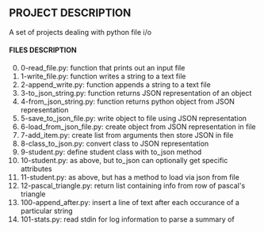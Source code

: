 ## PROJECT DESCRIPTION
A set of projects dealing with python file i/o

#### FILES DESCRIPTION

0. 0-read_file.py: function that prints out an input file
1. 1-write_file.py: function writes a string to a text file
2. 2-append_write.py: function appends a string to a text file
3. 3-to_json_string.py: function returns JSON representation of an object
4. 4-from_json_string.py: function returns python object from JSON representation
5. 5-save_to_json_file.py: write object to file using JSON representation
6. 6-load_from_json_file.py: create object from JSON representation in file
7. 7-add_item.py: create list from arguments then store JSON in file
8. 8-class_to_json.py: convert class to JSON representation
9. 9-student.py: define student class with to_json method
10. 10-student.py: as above, but to_json can optionally get specific attributes
11. 11-student.py: as above, but has a method to load via json from file
12. 12-pascal_triangle.py: return list containing info from row of pascal's triangle
13. 100-append_after.py: insert a line of text after each occurance of a particular string
14. 101-stats.py: read stdin for log information to parse a summary of
								